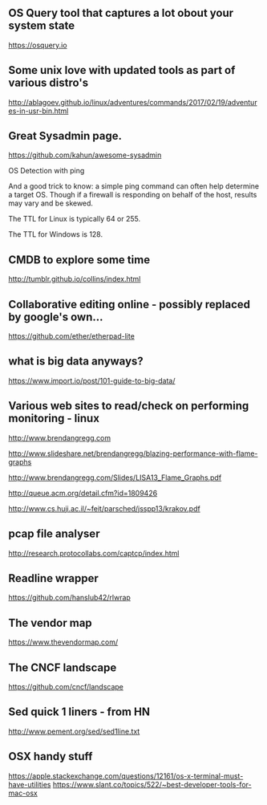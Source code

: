 ## OS Query tool that captures a lot obout your system state

https://osquery.io

## Some unix love with updated tools as part of various distro's

http://ablagoev.github.io/linux/adventures/commands/2017/02/19/adventures-in-usr-bin.html

## Great Sysadmin page.

https://github.com/kahun/awesome-sysadmin

OS Detection with ping

And a good trick to know: a simple ping command can often help determine a target OS. Though if a firewall is responding on behalf of the host, results may vary and be skewed.

The TTL for Linux is typically 64 or 255.

The TTL for Windows is 128.



## CMDB to explore some time

http://tumblr.github.io/collins/index.html


## Collaborative editing online - possibly replaced by google's own...

https://github.com/ether/etherpad-lite

## what is big data anyways?

https://www.import.io/post/101-guide-to-big-data/

## Various web sites to read/check on performing monitoring - linux

http://www.brendangregg.com

http://www.slideshare.net/brendangregg/blazing-performance-with-flame-graphs

http://www.brendangregg.com/Slides/LISA13_Flame_Graphs.pdf


http://queue.acm.org/detail.cfm?id=1809426


http://www.cs.huji.ac.il/~feit/parsched/jsspp13/krakov.pdf


## pcap file analyser

http://research.protocollabs.com/captcp/index.html


## Readline wrapper

https://github.com/hanslub42/rlwrap


## The vendor map

https://www.thevendormap.com/

## The CNCF landscape

https://github.com/cncf/landscape

## Sed quick 1 liners - from HN

http://www.pement.org/sed/sed1line.txt

## OSX handy stuff

https://apple.stackexchange.com/questions/12161/os-x-terminal-must-have-utilities
https://www.slant.co/topics/522/~best-developer-tools-for-mac-osx


